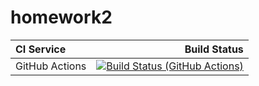 # homework2

| **CI Service** | Build Status |
|:---------------|-------------:|
| GitHub Actions | [![Build Status (GitHub Actions)](https://github.com/ilya-startcode/homework2/actions/workflows/example-tests.yml/badge.svg)](https://github.com/ilya-startcode/homework2/workflows/example-tests.yml) |
